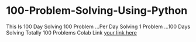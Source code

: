 # 100-Problem-Solving-Using-Python
This Is 100 Day Solving 100 Problem ...Per Day Solving 1 Problem ...100 Days Solving Totally 100 Problems Colab Link
[your link here](https://colab.research.google.com/drive/1OmLyT7U2HZ8vLd0IRjdSz_n7m51riwZu)
